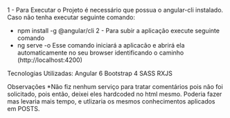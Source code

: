 1 - Para Executar o Projeto é necessário que possua o angular-cli instalado. Caso não tenha executar seguinte comando:
* npm install -g @angular/cli
2 - Para subir a aplicação execute seguinte comando
* ng serve -o
Esse comando iniciará a aplicacão e abrirá ela automaticamente no seu browser identificando o caminho (http://localhost:4200)

Tecnologias Utilizadas:
Angular 6
Bootstrap 4
SASS
RXJS

Observações
*Não fiz nenhum serviço para tratar comentários pois não foi solicitado, pois então, deixei eles hardcoded no html mesmo. Poderia fazer mas levaria mais tempo, e utlizaria os mesmos conhecimentos aplicados em POSTS.
